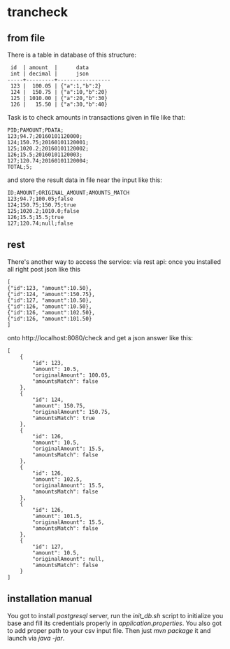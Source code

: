 # trancheck
## from file
There is a table in database of this structure:
```
 id  | amount  |      data       
 int | decimal |      json       
-----+---------+-----------------
 123 |  100.05 | {"a":1,"b":2}
 124 |  150.75 | {"a":10,"b":20}
 125 | 1010.00 | {"a":20,"b":30}
 126 |   15.50 | {"a":30,"b":40}
```
Task is to check amounts in transactions given in file like that:
```
PID;PAMOUNT;PDATA;
123;94.7;20160101120000;
124;150.75;20160101120001;
125;1020.2;20160101120002;
126;15.5;20160101120003;
127;120.74;20160101120004;
TOTAL;5;
```
and store the result data in file near the input like this:
```
ID;AMOUNT;ORIGINAL_AMOUNT;AMOUNTS_MATCH
123;94.7;100.05;false
124;150.75;150.75;true
125;1020.2;1010.0;false
126;15.5;15.5;true
127;120.74;null;false
```
## rest
There's another way to access the service: via rest api: once you installed all right post json like this
```
[
{"id":123, "amount":10.50},
{"id":124, "amount":150.75},
{"id":127, "amount":10.50},
{"id":126, "amount":10.50},
{"id":126, "amount":102.50},
{"id":126, "amount":101.50}
]
```
onto http://localhost:8080/check and get a json answer like this:
```
[
    {
        "id": 123,
        "amount": 10.5,
        "originalAmount": 100.05,
        "amountsMatch": false
    },
    {
        "id": 124,
        "amount": 150.75,
        "originalAmount": 150.75,
        "amountsMatch": true
    },
    {
        "id": 126,
        "amount": 10.5,
        "originalAmount": 15.5,
        "amountsMatch": false
    },
    {
        "id": 126,
        "amount": 102.5,
        "originalAmount": 15.5,
        "amountsMatch": false
    },
    {
        "id": 126,
        "amount": 101.5,
        "originalAmount": 15.5,
        "amountsMatch": false
    },
    {
        "id": 127,
        "amount": 10.5,
        "originalAmount": null,
        "amountsMatch": false
    }
]
```
## installation manual
You got to install _postgresql_ server, run the _init_db.sh_ script to initialize you base and fill its credentials properly in _application.properties_. You also got to add proper path to your csv input file. Then just *mvn package* it and launch via *java -jar*.
